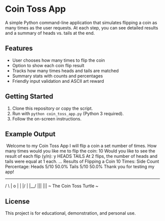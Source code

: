 # Coin Toss App

A simple Python command-line application that simulates flipping a coin as many times as the user requests. At each step, you can see detailed results and a summary of heads vs. tails at the end.

## Features

- User chooses how many times to flip the coin
- Option to show each coin flip result
- Tracks how many times heads and tails are matched
- Summary stats with counts and percentages
- Friendly input validation and ASCII art reward

## Getting Started

1. Clone this repository or copy the script.
2. Run with `python coin_toss_app.py` (Python 3 required).
3. Follow the on-screen instructions.

## Example Output


​
Welcome to my Coin Toss App
I will flip a coin a set number of times.
How many times would you like me to flip the coin: 10
Would you like to see the result of each flip (y/n): y
HEADS
TAILS
At 2 flips, the number of heads and tails were equal at 1 each.
...
Results of Flipping a Coin 10 Times:
Side            Count   Percentage:
Heads           5/10     50.0%
Tails           5/10     50.0%
Thank you for testing my app!
_____     ____
/      \  |  o |
|        |/ \|
|__/
||| |||
~ The Coin Toss Turtle ~

## License

This project is for educational, demonstration, and personal use.

